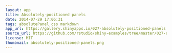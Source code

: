 ```yaml
---
layout: app
title: Absolutely-positioned panels
date: 2014-07-29 17:06:31
tags: absolutePanel css markdown
app_url: https://gallery.shinyapps.io/027-absolutely-positioned-panels
source_url: https://github.com/rstudio/shiny-examples/tree/master/027-absolutely-positioned-panels
license: MIT
thumbnail: absolutely-positioned-panels.png
---
```

